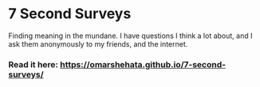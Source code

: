 # 7 Second Surveys

Finding meaning in the mundane. I have questions I think a lot about, and I ask them anonymously to my friends, and the internet.

### Read it here: https://omarshehata.github.io/7-second-surveys/